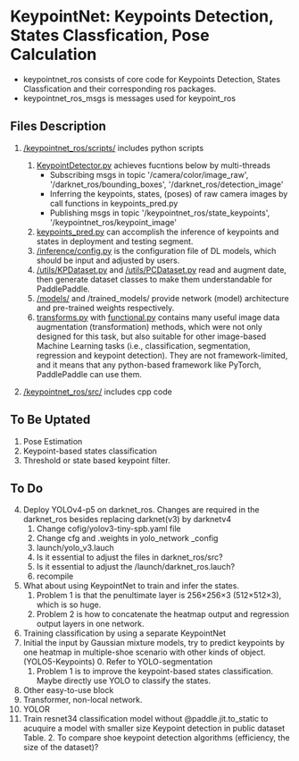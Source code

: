 # KeypointNet: Keypoints Detection, States Classfication, Pose Calculation    
- keypointnet_ros consists of core code for Keypoints Detection, States Classfication and their corresponding ros packages.  
- keypointnet_ros_msgs is messages used for keypoint_ros  

## Files Description  
1. [/keypointnet_ros/scripts/](keypointnet_ros/scripts/) includes python scripts   
    1. [KeypointDetector.py](keypointnet_ros/scripts/KeypointDetector.py) achieves fucntions below by multi-threads  
        - Subscribing msgs in topic '/camera/color/image_raw', '/darknet_ros/bounding_boxes', '/darknet_ros/detection_image'  
        - Inferring the keypoints, states, (poses) of raw camera images by call functions in keypoints_pred.py  
        - Publishing msgs in topic '/keypointnet_ros/state_keypoints', '/keypointnet_ros/keypoint_image'  
    2. [keypoints_pred.py](keypointnet_ros/scripts/keypoints_pred.py) can accomplish the inference of keypoints and states in deployment and testing segment.  
    3. [/inference/config.py](keypointnet_ros/scripts/inference/config.py) is the configuration file of DL models, which should be input and adjusted by users.  
    4. [/utils/KPDataset.py](keypointnet_ros/scripts/utils/KPDataset.py) and [/utils/PCDataset.py](keypointnet_ros/scripts/utils/PCDataset.py) read and augment date, then generate dataset classes to make them understandable for PaddlePaddle.  
    5. [/models/](keypointnet_ros/scripts/models/) and /trained_models/ provide network (model) architecture and pre-trained weights respectively.  
    6. [transforms.py](keypointnet_ros/scripts/transforms.py) with [functional.py](keypointnet_ros/scripts/functional.py) contains many useful image data augmentation (transformation) methods, which were not only designed for this task, but also suitable for other image-based Machine Learning tasks (i.e., classification, segmentation, regression and keypoint detection). They are not framework-limited, and it means that any python-based framework like PyTorch, PaddlePaddle can use them.  

2. [/keypointnet_ros/src/](keypointnet_ros/scripts/keypointnet_ros/src/) includes cpp code

## To Be Uptated
1. Pose Estimation
2. Keypoint-based states classification
3. Threshold or state based keypoint filter.

## To Do
4. Deploy YOLOv4-p5 on darknet_ros. Changes are required in the darknet_ros besides replacing darknet(v3) by darknetv4
    1. Change cofig/yolov3-tiny-spb.yaml file 
    2. Change cfg and .weights in yolo_network _config 
    3. launch/yolo_v3.lauch  
    4. Is it essential to adjust the files in darknet_ros/src? 
    5. Is it essential to adjust the /launch/darknet_ros.lauch? 
    6. recompile 
5. What about using KeypointNet to train and infer the states.
    1. Problem 1 is that the penultimate layer is 256×256×3 (512×512×3), which is so huge. 
    2. Problem 2 is how to concatenate the heatmap output and regression output layers in one network.
6. Training classification by using a separate KeypointNet
7. Initial the input by Gaussian mixture models, try to predict keypoints by one heatmap in multiple-shoe scenario with other kinds of object. (YOLO5-Keypoints)
    0. Refer to YOLO-segmentation 
    1. Problem 1 is to improve the keypoint-based states classification. Maybe directly use YOLO to classify the states.
8. Other easy-to-use block
9. Transformer, non-local network.
10. YOLOR
8. Train resnet34 classification model without @paddle.jit.to_static to acuquire a model with smaller size
Keypoint detection in public dataset
Table. 2. To compare shoe keypoint detection algorithms (efficiency, the size of the dataset)? 


